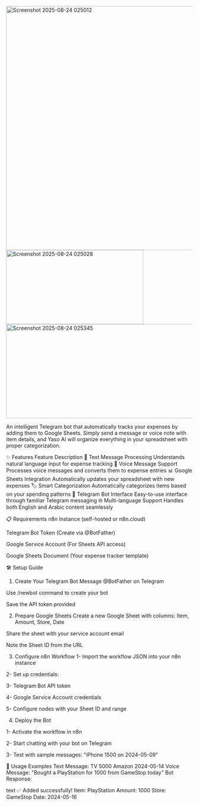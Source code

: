 <img width="830" height="658" alt="Screenshot 2025-08-24 025012" src="https://github.com/user-attachments/assets/c924c1c2-14f4-453a-82f3-976c63db41ce" />
<img width="370" height="200" alt="Screenshot 2025-08-24 025028" src="https://github.com/user-attachments/assets/1b249b1c-764f-418c-b89a-ca62ea8ac850" />
<img width="569" height="254" alt="Screenshot 2025-08-24 025345" src="https://github.com/user-attachments/assets/bab46053-d10d-428c-a101-18b197e7d58e" />

An intelligent Telegram bot that automatically tracks your expenses by adding them to Google Sheets. Simply send a message or voice note with item details, and Yaso AI will organize everything in your spreadsheet with proper categorization.

✨ Features
Feature	Description
💬 Text Message Processing	Understands natural language input for expense tracking
🎤 Voice Message Support	Processes voice messages and converts them to expense entries
📊 Google Sheets Integration	Automatically updates your spreadsheet with new expenses
🏷️ Smart Categorization	Automatically categorizes items based on your spending patterns
📱 Telegram Bot Interface	Easy-to-use interface through familiar Telegram messaging
🌐 Multi-language Support	Handles both English and Arabic content seamlessly

📋 Requirements
n8n Instance (self-hosted or n8n.cloud)

Telegram Bot Token (Create via @BotFather)

Google Service Account (For Sheets API access)

Google Sheets Document (Your expense tracker template)

🛠️ Setup Guide
1. Create Your Telegram Bot
Message @BotFather on Telegram

Use /newbot command to create your bot

Save the API token provided

2. Prepare Google Sheets
Create a new Google Sheet with columns: Item, Amount, Store, Date

Share the sheet with your service account email

Note the Sheet ID from the URL

3. Configure n8n Workflow
1- Import the workflow JSON into your n8n instance

2- Set up credentials:

3- Telegram Bot API token

4- Google Service Account credentials

5- Configure nodes with your Sheet ID and range

4. Deploy the Bot
   
1- Activate the workflow in n8n

2- Start chatting with your bot on Telegram

3- Test with sample messages: "iPhone 1500 on 2024-05-09"

💬 Usage Examples
Text Message:
TV 5000 Amazon 2024-05-14
Voice Message:
"Bought a PlayStation for 1000 from GameStop today"
Bot Response:

text
✅ Added successfully!
Item: PlayStation
Amount: 1000
Store: GameStop
Date: 2024-05-16

